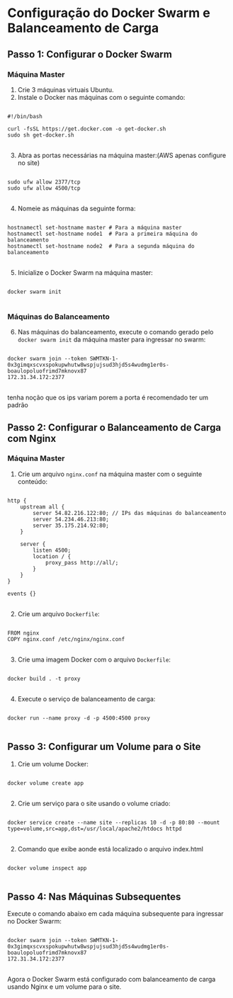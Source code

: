 <!DOCTYPE html>
<html>
<head>
   
</head>
<body>

<h1>Configuração do Docker Swarm e Balanceamento de Carga</h1>

<h2>Passo 1: Configurar o Docker Swarm</h2>

<h3>Máquina Master</h3>

<ol>
    <li>Crie 3 máquinas virtuais Ubuntu.</li>
    <li>Instale o Docker nas máquinas com o seguinte comando:</li>
</ol>

<pre>
<code>
#!/bin/bash
   
curl -fsSL https://get.docker.com -o get-docker.sh
sudo sh get-docker.sh
</code>
</pre>

<ol start="3">
    <li>Abra as portas necessárias na máquina master:(AWS apenas configure no site)</li>
</ol>

<pre>
<code>
sudo ufw allow 2377/tcp
sudo ufw allow 4500/tcp
</code>
</pre>

<ol start="4">
    <li>Nomeie as máquinas da seguinte forma:</li>
</ol>

<pre>
<code>
hostnamectl set-hostname master # Para a máquina master
hostnamectl set-hostname node1  # Para a primeira máquina do balanceamento
hostnamectl set-hostname node2  # Para a segunda máquina do balanceamento
</code>
</pre>

<ol start="5">
    <li>Inicialize o Docker Swarm na máquina master:</li>
</ol>

<pre>
<code>
docker swarm init
</code>
</pre>

<h3>Máquinas do Balanceamento</h3>

<ol start="6">
    <li>Nas máquinas do balanceamento, execute o comando gerado pelo <code>docker swarm init</code> da máquina master
        para ingressar no swarm:</li>
</ol>

<pre>
<code>
docker swarm join --token SWMTKN-1-0x3gimqxscvxspokupwhutw8wspjujsud3hjd5s4wudmg1er0s-boaulopoluofrimd7mknovx87
172.31.34.172:2377
</code>
</pre>

<p> tenha noção que os ips variam porem a porta é recomendado ter um padrão</p>

<h2>Passo 2: Configurar o Balanceamento de Carga com Nginx</h2>

<h3>Máquina Master</h3>

<ol>
    <li>Crie um arquivo <code>nginx.conf</code> na máquina master com o seguinte conteúdo:</li>
</ol>

<pre>
<code>
http {
    upstream all {
        server 54.82.216.122:80; // IPs das máquinas do balanceamento
        server 54.234.46.213:80;
        server 35.175.214.92:80;
    }

    server {
        listen 4500;
        location / {
            proxy_pass http://all/;
        }
    }
}

events {}
</code>
</pre>

<ol start="2">
    <li>Crie um arquivo <code>Dockerfile</code>:</li>
</ol>

<pre>
<code>
FROM nginx
COPY nginx.conf /etc/nginx/nginx.conf
</code>
</pre>

<ol start="3">
    <li>Crie uma imagem Docker com o arquivo <code>Dockerfile</code>:</li>
</ol>

<pre>
<code>
docker build . -t proxy
</code>
</pre>

<ol start="4">
    <li>Execute o serviço de balanceamento de carga:</li>
</ol>

<pre>
<code>
docker run --name proxy -d -p 4500:4500 proxy
</code>
</pre>

<h2>Passo 3: Configurar um Volume para o Site</h2>

<ol>
    <li>Crie um volume Docker:</li>
</ol>

<pre>
<code>
docker volume create app
</code>
</pre>

<ol start="2">
    <li>Crie um serviço para o site usando o volume criado:</li>
</ol>

<pre>
<code>
docker service create --name site --replicas 10 -d -p 80:80 --mount type=volume,src=app,dst=/usr/local/apache2/htdocs httpd
</code>
</pre>

<ol start="2">
    <li>Comando que exibe aonde está localizado o arquivo index.html</li>
</ol>
<pre>
<code>
docker volume inspect app
</code>
</pre>

<h2>Passo 4: Nas Máquinas Subsequentes</h2>

<p>Execute o comando abaixo em cada máquina subsequente para ingressar no Docker Swarm:</p>

<pre>
<code>
docker swarm join --token SWMTKN-1-0x3gimqxscvxspokupwhutw8wspjujsud3hjd5s4wudmg1er0s-boaulopoluofrimd7mknovx87
172.31.34.172:2377
</code>
</pre>

<p>Agora o Docker Swarm está configurado com balanceamento de carga usando Nginx e um volume para o site.</p>

</body>
</html>
